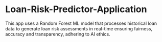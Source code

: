# Loan-Risk-Predictor-Application
This app uses a Random Forest ML model that processes historical loan data to generate loan risk assessments in real-time ensuring fairness, accuracy and transparency, adhering to AI ethics.
